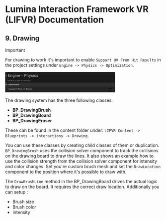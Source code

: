 # Lumina Interaction Framework VR (LIFVR) Documentation

## 9. Drawing

> [!IMPORTANT] 
> For drawing to work it's important to enable `Support UV From Hit Results` in the project settings under `Engine -> Physics -> Optimization`.

<img src="./images/DrawingSetting.png" style="width: 70%;">

The drawing system has the three following classes:

- **BP_DrawingBrush**
- **BP_DrawingBoard**
- **BP_DrawingEraser**

These can be found in the content folder under: `LIFVR Content -> Blueprints -> interactions -> Drawing`.

You can use these classes by creating child classes of them or duplication.
`BP_DrawingBrush` uses the collision solver component to track the collisions on the drawing board to draw the lines. It also shows an example how to use the collision strength from the collision solver component for intensity and color changes. 
Set you're custom brush mesh and set the `DrawLocation` component to the position where it's possible to draw with. 

The `DrawBrushLine` method in the BP_DrawingBoard drives the actual logic to draw on the board. It requires the correct draw location. Additionally you can setup :
- Brush size
- Brush color
- Intensity